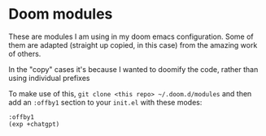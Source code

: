 # Doom modules

These are modules I am using in my doom emacs configuration. Some of them are adapted (straight up copied, in this case) from the amazing work of others.

In the "copy" cases it's because I wanted to doomify the code, rather than using individual prefixes

To make use of this, `git clone <this repo> ~/.doom.d/modules` and then add an `:offby1` section to your `init.el` with these modes:

```emacs-lisp
:offby1
(exp +chatgpt)
```
